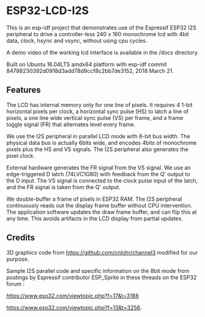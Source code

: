 # ESP32-LCD-I2S
This is an esp-idf project that demonstrates use of the Espressif ESP32 I2S peripheral to drive a controller-less 240 x 160 monochrome lcd with 4bit data, clock, hsync and vsync, without using cpu cycles.

A demo video of the working lcd interface is available in the /docs directory.

Built on Ubuntu 16.04LTS amdx64 platform with esp-idf commit 84788230392d0918d3add78d9ccf8c2bb7de3152,  2018 March 21.

## Features
The LCD has internal memory only for one line of pixels. It requires 4 1-bit horizontal pixels per clock, a horizontal sync pulse (HS) to latch a line of pixels, a one line wide vertical sync pulse (VS) per frame, and a frame toggle signal (FR) that alternates level every frame.

We use the I2S peripheral in parallel LCD mode with 8-bit bus width. The physical data bus is actually 6bits wide, and encodes 4bits of monochrome pixels plus the HS and VS signals. The I2S peripheral also generates the pixel clock.  

External hardware generates the FR signal from the VS signal. We use an edge-triggered D latch (74LVC1G80) with feedback from the Q' output to the D input. The VS signal is connected to the clock pulse input of the latch, and the FR signal is taken from the Q' output.

We double-buffer a frame of pixels in ESP32 RAM. The I2S peripheral continuously reads out the display frame buffer without CPU intervention. The application software updates the draw frame buffer, and can flip this at any time. This avoids artifacts in the LCD display from partial updates. 


## Credits
3D graphics code from https://github.com/cnlohr/channel3 modified for our purpose.	

Sample I2S parallel code and specific information on the 8bit mode from postings by Espressif contributor ESP_Sprite in these threads on the ESP32 forum : 

https://www.esp32.com/viewtopic.php?f=17&t=3188 

https://www.esp32.com/viewtopic.php?f=13&t=3256.




